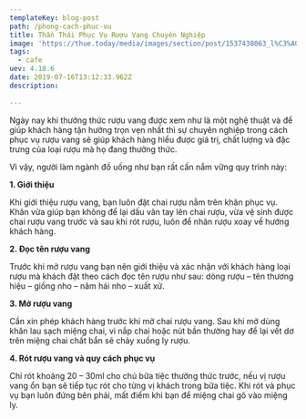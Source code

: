 ```yaml
---
templateKey: blog-post
path: /phong-cach-phuc-vu
title: Thần Thái Phục Vụ Rượu Vang Chuyên Nghiệp
image: 'https://thue.today/media/images/section/post/1537438063_l%C3%A0m-th%E1%BA%BF-n%C3%A0o-tr%E1%BB%9F-th%C3%A0nh-nh%C3%A2n-vi%C3%AAn-ph%E1%BB%A5c-v%E1%BB%A5-chuy%C3%AAn-nghi%E1%BB%87p.jpg' 
tags:
  - cafe
uev: 4.18.6
date: 2019-07-16T13:12:33.962Z
description:
 
---
```


Ngày nay khi thưởng thức rượu vang được xem như là một nghệ thuật và để giúp khách hàng tận hưởng trọn vẹn nhất thì sự chuyên nghiệp trong cách phục vụ rượu vang sẽ giúp khách hàng hiểu được giá trị, chất lượng và đặc trưng của loại rượu mà họ đang thưởng thức.

Vì vậy, người làm ngành đồ uống như bạn rất cần nắm vững quy trình này:

**1. Giới thiệu**

Khi giới thiệu rượu vang, bạn luôn đặt chai rượu nằm trên khăn phục vụ. Khăn vừa giúp bạn không để lại dấu vân tay lên chai rượu, vừa vệ sinh được chai rượu vang trước và sau khi rót rượu, luôn để nhãn rượu xoay về hướng khách hàng.

**2. Đọc tên rượu vang**

Trước khi mở rượu vang bạn nên giới thiệu và xác nhận với khách hàng loại rượu mà khách đặt theo cách đọc tên rượu như sau: dòng rượu – tên thương hiệu – giống nho – năm hái nho – xuất xứ.



**3. Mở rượu vang**

Cần xin phép khách hàng trước khi mở chai rượu vang. Sau khi mở dùng khăn lau sạch miệng chai, vì nắp chai hoặc nút bần thường hay để lại vết dơ trên miệng chai chất bẩn sẽ chảy xuống ly rượu.

**4. Rót rượu vang và quy cách phục vụ**

Chỉ rót khoảng 20 – 30ml cho chủ bữa tiệc thưởng thức trước, nếu vị rượu vang ổn bạn sẽ tiếp tục rót cho từng vị khách trong bữa tiệc. Khi rót và phục vụ bạn luôn đứng bên phải, mất điểm khi bạn để miệng chai gõ vào miệng ly.
